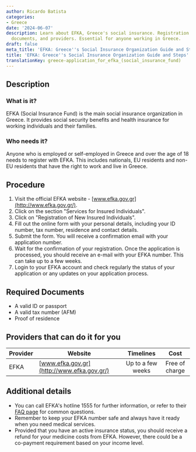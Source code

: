 ```yaml
---
author: Ricardo Batista
categories:
- Greece
date: '2024-06-07'
description: Learn about EFKA, Greece's social insurance. Registration steps, required
  documents, and providers. Essential for anyone working in Greece.
draft: false
meta_title: 'EFKA: Greece''s Social Insurance Organization Guide and Steps'
title: 'EFKA: Greece''s Social Insurance Organization Guide and Steps'
translationKey: greece-application_for_efka_(social_insurance_fund)
---
```



## Description
### What is it?
EFKA (Social Insurance Fund) is the main social insurance organization in Greece. It provides social security benefits and health insurance for working individuals and their families.

### Who needs it?
Anyone who is employed or self-employed in Greece and over the age of 18 needs to register with EFKA. This includes nationals, EU residents and non-EU residents that have the right to work and live in Greece.

## Procedure
1. Visit the official EFKA website - [www.efka.gov.gr](http://www.efka.gov.gr/).
2. Click on the section "Services for Insured Individuals".
3. Click on "Registration of New Insured Individuals".
4. Fill out the online form with your personal details, including your ID number, tax number, residence and contact details.
5. Submit the form. You will receive a confirmation email with your application number.
6. Wait for the confirmation of your registration. Once the application is processed, you should receive an e-mail with your EFKA number. This can take up to a few weeks.
7. Login to your EFKA account and check regularly the status of your application or any updates on your application process.

## Required Documents
- A valid ID or passport
- A valid tax number (AFM)
- Proof of residence

## Providers that can do it for you

| Provider   |     Website                           |     Timelines      |       Cost         |
| ---------- | ----------------------------------- | :---------------: | :--------------: |
| EFKA       | [www.efka.gov.gr](http://www.efka.gov.gr/) | Up to a few weeks | Free of charge |

## Additional details
- You can call EFKA's hotline 1555 for further information, or refer to their [FAQ page](http://www.efka.gov.gr/faq) for common questions.
- Remember to keep your EFKA number safe and always have it ready when you need medical services.
- Provided that you have an active insurance status, you should receive a refund for your medicine costs from EFKA. However, there could be a co-payment requirement based on your income level.